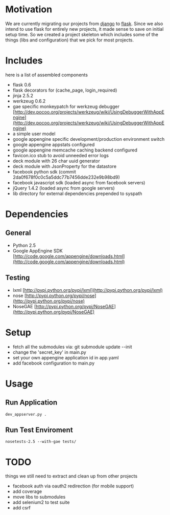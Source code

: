 # Motivation

We are currently migrating our projects from [django](http://www.djangoproject.com) to [flask](http://flask.pocoo.org).
Since we also intend to use flask for entirely new projects, it made sense to save on initial setup time.
So we created a project skeleton which includes some of the things (libs and configuration) that we pick for most projects.

# Includes

here is a list of assembled components

* flask 0.6
* flask decorators for (cache_page, login_required)
* jinja 2.5.2
* werkzeug 0.6.2
* gae specific monkeypatch for werkzeug debugger [http://dev.pocoo.org/projects/werkzeug/wiki/UsingDebuggerWithAppEngine](http://dev.pocoo.org/projects/werkzeug/wiki/UsingDebuggerWithAppEngine)
* a simple user model
* google appengine specific development/production environment switch
* google appengine appstats configured
* google appengine memcache caching backend configured
* favicon.ico stub to avoid unneeded error logs
* deck module with 26 char uuid generator
* deck module with JsonProperty for the datastore
* facebook python sdk (commit 2da0f678f0c0c5a5ddc77b7456dde232e9b98bd9)
* facebook javascript sdk (loaded async from facebook servers)
* jQuery 1.4.2 (loaded async from google servers)
* lib directory for external dependencies prepended to syspath

# Dependencies

## General

* Python 2.5
* Google AppEngine SDK [http://code.google.com/appengine/downloads.html](http://code.google.com/appengine/downloads.html)

## Testing

* lxml [http://pypi.python.org/pypi/lxml](http://pypi.python.org/pypi/lxml)
* nose [http://pypi.python.org/pypi/nose](http://pypi.python.org/pypi/nose)
* NoseGAE [http://pypi.python.org/pypi/NoseGAE](http://pypi.python.org/pypi/NoseGAE)

# Setup

* fetch all the submodules via:
    git submodule update --init
* change the 'secret_key' in main.py
* set your own appengine application id in app.yaml
* add facebook configuration to main.py

# Usage

## Run Application

    dev_appserver.py .

## Run Test Enviroment

    nosetests-2.5 --with-gae tests/

# TODO

things we still need to extract and clean up from other projects

* facebook auth via oauth2 redirection (for mobile support)
* add coverage
* move libs to submodules
* add selenium2 to test suite
* add csrf
